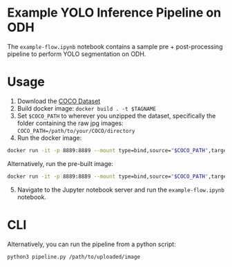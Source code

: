 # Example YOLO Inference Pipeline on ODH
The `example-flow.ipynb` notebook contains a sample pre + post-processing pipeline to perform
YOLO segmentation on ODH.

# Usage
1) Download the [COCO Dataset](https://cocodataset.org/#download)
2) Build docker image:
`docker build . -t $TAGNAME`
3) Set `$COCO_PATH` to wherever you unzipped the dataset, specifically the folder containing the raw jpg images:
`COCO_PATH=/path/to/your/COCO/directory`
4) Run the docker image:
```bash
docker run -it -p 8889:8889 --mount type=bind,source="$COCO_PATH",target=/home/coco/ $TAGNAME
```
Alternatively, run the pre-built image:
```bash
docker run -it -p 8889:8889 --mount type=bind,source="$COCO_PATH",target=/home/coco/ quay.io/rgeada/yolo-pipeline
```

5) Navigate to the Jupyter notebook server and run the `example-flow.ipynb` notebook.


# CLI
Alternatively, you can run the pipeline from a python script:

`python3 pipeline.py /path/to/uploaded/image`
